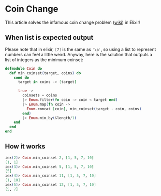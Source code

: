 # Coin Change

This article solves the infamous coin change problem ([wiki](https://en.wikipedia.org/wiki/Change-making_problem)) in Elixir!

## When list is expected output

Please note that in elixir, `[7]` is the same as `'\a'`, so using a list to represent numbers can feel a little weird. Anyway, here is the solution that outputs a list of integers as the minimum coinset:

```elixir
defmodule Coin do
  def min_coinset(target, coins) do
    cond do
      target in coins -> [target]

      true ->
        coinsets = coins
        |> Enum.filter(fn coin -> coin < target end)
        |> Enum.map(fn coin ->
          Enum.concat [coin], min_coinset(target - coin, coins)
        end)
        |> Enum.min_by(&length/1)
    end
  end
end
```

## How it works

```elixir
iex(2)> Coin.min_coinset 2, [1, 5, 7, 10]
[1, 1]
iex(3)> Coin.min_coinset 5, [1, 5, 7, 10]
[5]
iex(4)> Coin.min_coinset 11, [1, 5, 7, 10]
[1, 10]
iex(5)> Coin.min_coinset 12, [1, 5, 7, 10]
[5, 7]
```
